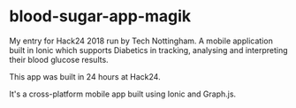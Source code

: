 # blood-sugar-app-magik
My entry for Hack24 2018 run by Tech Nottingham. A mobile application built in Ionic which supports Diabetics in tracking, analysing and interpreting their blood glucose results. 

This app was built in 24 hours at Hack24. 

It's a cross-platform mobile app built using Ionic and Graph.js.

